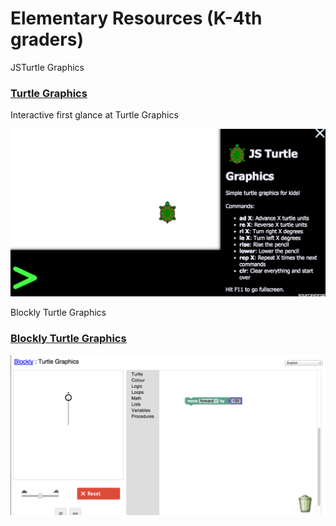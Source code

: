 Elementary Resources (K-4th graders)
====================

JSTurtle Graphics
### [Turtle Graphics](http://jsturtlegraphic.sourceforge.net/)
Interactive first glance at Turtle Graphics

![JSTurtleGraphics](jsturtlegraphics.png)

Blockly Turtle Graphics
### [Blockly Turtle Graphics](https://blockly-demo.appspot.com/static/apps/turtle/index.html)

![Blockly Turtle Graphics](blockly_turtle_graphics.png)
